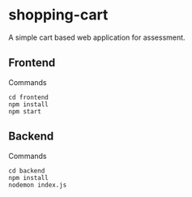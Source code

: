 # shopping-cart
A simple cart based web application for assessment.

## Frontend
Commands
 ```shell
 cd frontend
 npm install
 npm start
```

## Backend
Commands
 ```shell
 cd backend
 npm install
 nodemon index.js
```
